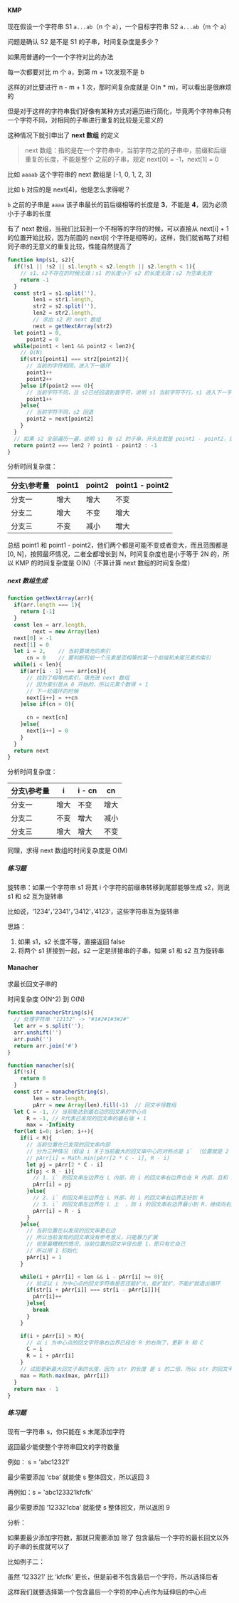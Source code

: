 #### KMP

现在假设一个字符串 S1 `a...ab`（n 个 a），一个目标字符串 S2 `a...ab`（m 个 a）

问题是确认 S2 是不是 S1 的子串，时间复杂度是多少？

如果用普通的一个一个字符对比的办法

每一次都要对比 m 个 a，到第 m + 1次发现不是 b

这样的对比要进行 n - m + 1 次，那时间复杂度就是 O(n * m)，可以看出是很麻烦的

但是对于这样的字符串我们好像有某种方式对遍历进行简化，毕竟两个字符串只有一个字符不同，对相同的子串进行重复的比较是无意义的



这种情况下就引申出了 **next 数组** 的定义

> next 数组：指的是在一个字符串中，当前字符之前的子串中，前缀和后缀重复的长度，不能是整个 之前的子串，规定 next[0] = -1，next[1] = 0

比如 `aaaab` 这个字符串的 next 数组是 [-1, 0, 1, 2, 3]

比如 `b` 对应的是 next[4]，他是怎么求得呢？

`b` 之前的子串是 `aaaa` 该子串最长的前后缀相等的长度是 **3**，不能是 **4**，因为必须小于子串的长度



有了 next 数组，当我们比较到一个不相等的字符的时候，可以直接从 next[i] + 1的位置开始比较，因为前面的 next[i] 个字符是相等的，这样，我们就省略了对相同子串的无意义的重复比较，性能自然提高了

```javascript
function kmp(s1, s2){
  if(!s1 || !s2 || s1.length < s2.length || s2.length < 1){
    // s1、s2不存在的时候无效；s1 的长度小于 s2 的长度无效；s2 为空串无效
    return -1
  }
  const str1 = s1.split(''),
        len1 = str1.length,
        str2 = s2.split(''),
        len2 = str2.length,
        // 求出 s2 的 next 数组
        next = getNextArray(str2)
  let point1 = 0,
      point2 = 0
  while(point1 < len1 && point2 < len2){
    // O(N)
    if(str1[point1] === str2[point2]){
      // 当前的字符相同，进入下一循环
      point1++
      point2++
    }else if(point2 === 0){
      // 当前字符不同，且 s2已经回退到首字符，说明 s1 当前字符不行，s1 进入下一字符
      point1++
    }else{
      // 当前字符不同，s2 回退
      point2 = next[point2]
    }
  }
  // 如果 s2 全部遍历一遍，说明 s1 有 s2 的子串，开头处就是 point1 - point2，否则没有，返回 -1
  return point2 === len2 ? point1 - point2 : -1
}
```

分析时间复杂度：

| 分支\参考量 | point1 | point2 | point1 - point2 |
| ----------- | ------ | ------ | --------------- |
| 分支一      | 增大   | 增大   | 不变            |
| 分支二      | 增大   | 不变   | 增大            |
| 分支三      | 不变   | 减小   | 增大            |

总结 point1 和 point1 - point2，他们两个都是可能不变或者变大，而且范围都是 [0, N]，按照最坏情况，二者全都增长到 N，时间复杂度也是小于等于 2N 的，所以 KMP 的时间复杂度是 O(N)（不算计算 next 数组的时间复杂度）



##### next 数组生成

```javascript
function getNextArray(arr){
  if(arr.length === 1){
    return [-1]
  }
  const len = arr.length,
        next = new Array(len)
  next[0] = -1
  next[1] = 0
  let i = 2,	// 当前要填充的索引
      cn = 0	// 要判断和前一个元素是否相等的某一个前缀和末尾元素的索引
  while(i < len){
    if(arr[i - 1] === arr[cn]){
      // 找到了相等的索引，填充进 next 数组
      // 因为索引是从 0 开始的，所以元素个数得 + 1
      // 下一轮循环的时候
      next[i++] = ++cn
    }else if(cn > 0){
      
      cn = next[cn]
    }else{
      next[i++] = 0
    }
  }
  return next
}
```

分析时间复杂度：

| 分支\参考量 | i    | i - cn | cn   |
| ----------- | ---- | ------ | ---- |
| 分支一      | 增大 | 不变   | 增大 |
| 分支二      | 不变 | 增大   | 减小 |
| 分支三      | 增大 | 增大   | 不变 |

同理，求得 next 数组的时间复杂度是 O(M)



##### 练习题

旋转串：如果一个字符串 s1 将其 i 个字符的前缀串转移到尾部能够生成 s2，则说 s1 和 s2 互为旋转串

比如说，‘1234‘，’2341‘，’3412‘，’4123‘，这些字符串互为旋转串



思路：

1. 如果 s1，s2 长度不等，直接返回 false
2. 将两个 s1 拼接到一起，s2 一定是拼接串的子串，如果 s1 和 s2 互为旋转串



#### Manacher

求最长回文子串的

时间复杂度 O(N^2) 到 O(N)

```javascript
function manacherString(s){
  // 处理字符串 "12132" -> "#1#2#1#3#2#"
  let arr = s.split('');
  arr.unshift('')
  arr.push('')
  return arr.join('#')
}

function manacher(s){
  if(!s){
    return 0
  }
  const str = manacherString(s),
        len = str.length,
        pArr = new Array(len).fill(-1)  // 回文半径数组
  let C = -1, // 当前能达到最右边的回文串的中心点
      R = -1, // R代表已发现的回文串的最右端 + 1
      max = -Infinity
  for(let i=0; i<len; i++){
    if(i < R){
      // 当前位置在已发现的回文串内部
      // 分为三种情况（假设 i 关于当前最大的回文串中心的对称点是 i` （位置就是 2 * C - i），R 的对称点，即左边界是 L）
      // pArr[i] = Math.min(pArr[2 * C - i], R - i)
      let pj = pArr[2 * C - i]
      if(pj < R - i){
        // 1. i` 的回文串左边界在 L 内部，则 i 的回文串右边界也在 R 内部，且和 i` 对称
        pArr[i] = pj
      }else{
        // 2. i` 的回文串左边界在 L 外部，则 i 的回文串右边界正好到 R
        // 3. i` 的回文串左边界在 L 上  ，则 i 的回文串右边界最小到 R，继续向右对比
        pArr[i] = R - i
      }
    }else{
      // 当前位置在以发现的回文串更右边
      // 所以当前发现的回文串没有参考意义，只能暴力扩展
      // 但是最糟糕的情况，当前位置的回文半径也是 1，即只有它自己
      // 所以用 1 初始化
      pArr[i] = 1
    }

    while(i + pArr[i] < len && i - pArr[i] >= 0){
      // 验证以 i 为中心点的回文字符串是否还能扩大，能扩就扩，不能扩就退出循环
      if(str[i + pArr[i]] === str[i - pArr[i]]){
        pArr[i]++
      }else{
        break
      }
    }

    if(i + pArr[i] > R){
      // 以 i 为中心点的回文字符串右边界已经在 R 的右侧了，更新 R 和 C
      C = i
      R = i + pArr[i]
    }
    // 试图更新最大回文子串的长度，因为 str 的长度 是 s 的二倍，所以 str 的回文半径就是 s 的回文直径 + 1
    max = Math.max(max, pArr[i])
  }
  return max - 1
}
```



##### 练习题

现有一字符串 s，你只能在 s 末尾添加字符

返回最少能使整个字符串回文的字符数量

例如： s = 'abc12321'

最少需要添加 ‘cba’ 就能使 s 整体回文，所以返回 3

再例如：s = 'abc123321kfcfk'

最少需要添加 ‘123321cba’ 就能使 s 整体回文，所以返回 9



分析：

如果要最少添加字符数，那就只需要添加 除了 包含最后一个字符的最长回文以外的子串的长度就可以了

比如例子二：

虽然 ‘123321’ 比 ‘kfcfk’ 更长，但是前者不包含最后一个字符，所以选择后者

这样我们就要选择第一个包含最后一个字符的中心点作为延伸后的中心点